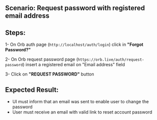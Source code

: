 ## Scenario: Request password with registered email address 
## Steps: 

1- On Orb auth page (`http://localhost/auth/login`) click in **"Forgot Password?"**

2- On Orb request password page (`https://orb.live/auth/request-password`) insert a registered email on
"Email address" field

3- Click on **"REQUEST PASSWORD"** button
 
## Expected Result: 

- UI must inform that an email was sent to enable user to change the password
- User must receive an email with valid link to reset account password